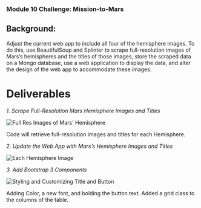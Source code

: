 ### Module 10 Challenge: Mission-to-Mars

## Background: 

Adjust the current web app to include all four of the hemisphere images. To do this, use BeautifulSoup and Splinter to scrape full-resolution images of Mars’s hemispheres and the titles of those images, store the scraped data on a Mongo database, use a web application to display the data, and alter the design of the web app to accommodate these images.

# Deliverables

*1. Scrape Full-Resolution Mars Hemisphere Images and Titles*

![Full Res Images of Mars' Hemisphere](https://user-images.githubusercontent.com/102566199/175832244-0c73e864-4080-462e-b8d5-c25a4a02659b.png)

Code will retrieve full-resolution images and titles for each Hemisphere.

*2. Update the Web App with Mars’s Hemisphere Images and Titles*

![Each Hemisphere Image](https://user-images.githubusercontent.com/102566199/175832461-58582e1f-70ef-4933-8bfd-fe5ef1666148.png)


*3. Add Bootstrap 3 Components* 

![Styling and Customizing Title and Button](https://user-images.githubusercontent.com/102566199/175832502-0f215e34-0c32-4ebd-b363-a1ca52033237.png)
        
Adding Color, a new font, and bolding the button text. Added a grid class to the columns of the table. 


